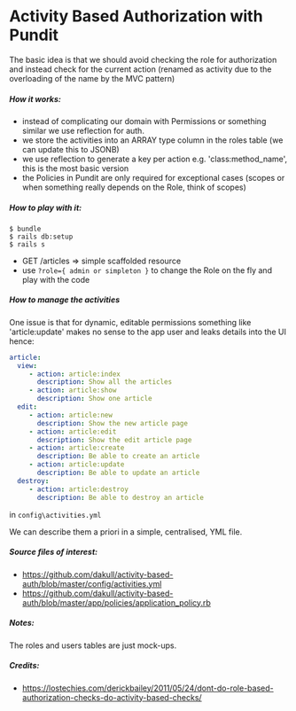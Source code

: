 # Activity Based Authorization with Pundit

The basic idea is that we should avoid checking the role for authorization and instead check for the current action (renamed as activity due to the overloading of the name by the MVC pattern)

##### How it works:

- instead of complicating our domain with Permissions or something similar we use reflection for auth.
- we store the activities into an ARRAY type column in the roles table (we can update this to JSONB)
- we use reflection to generate a key per action e.g. 'class:method_name', this is the most basic version
- the Policies in Pundit are only required for exceptional cases (scopes or when something really depends on the Role, think of scopes)

##### How to play with it:

```
$ bundle
$ rails db:setup
$ rails s
```

- GET /articles => simple scaffolded resource
- use `?role={ admin or simpleton }` to change the Role on the fly and play with the code

##### How to manage the activities

One issue is that for dynamic, editable permissions something like 'article:update' makes no sense to the app user and leaks details into the UI hence:

```yaml
article:
  view:
     - action: article:index
       description: Show all the articles
     - action: article:show
       description: Show one article
  edit:
     - action: article:new
       description: Show the new article page
     - action: article:edit
       description: Show the edit article page
     - action: article:create
       description: Be able to create an article
     - action: article:update
       description: Be able to update an article
  destroy:
     - action: article:destroy
       description: Be able to destroy an article
```

in `config\activities.yml`

We can describe them a priori in a simple, centralised, YML file.

##### Source files of interest:

- https://github.com/dakull/activity-based-auth/blob/master/config/activities.yml
- https://github.com/dakull/activity-based-auth/blob/master/app/policies/application_policy.rb

##### Notes:

The roles and users tables are just mock-ups.

##### Credits:

- https://lostechies.com/derickbailey/2011/05/24/dont-do-role-based-authorization-checks-do-activity-based-checks/
